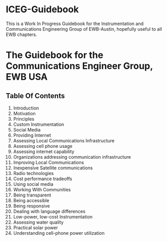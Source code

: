# ICEG-Guidebook
This is a Work In Progress Guidebook for the Instrumentation and Communications Engineering Group of EWB-Austin, hopefully useful to all EWB chapters.


# The Guidebook for the Communications Engineer Group, EWB USA

## Table Of Contents

1. Introduction
  1. Motivation
1. Principles
  1. Custom Instrumentation
  1. Social Media
  1. Providing Internet
1. Assessing Local Communications Infrastructure
  1. Assessing cell phone usage
  1. Assessing internet capability
  1. Organizations addressing communication infrastructure
1. Improving Local Communications
  1. Inexpensive Satellite communications
  1. Radio technologies
  1. Cost performance tradeoffs
  1. Using social media
1. Working With Communities
  1. Being transparent
  1. Being accessible
  1. Being responsive
  1. Dealing with language differences
1. Low-power, low-cost Instrumentation
  1. Assessing water quality
  1. Practical solar power
  1. Understanding cell-phone power utilization

